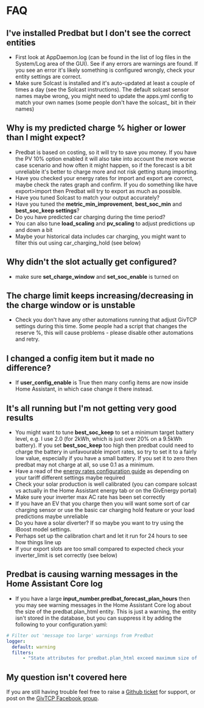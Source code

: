 # FAQ

## I've installed Predbat but I don't see the correct entities

- First look at AppDaemon.log (can be found in the list of log files in the System/Log area of the GUI).
See if any errors are warnings are found. If you see an error it's likely something is configured wrongly,
check your entity settings are correct.
- Make sure Solcast is installed and it's auto-updated at least a couple of times a day (see the Solcast instructions).
The default solcast sensor names maybe wrong, you might need to update the apps.yml config to match your own names
(some people don't have the solcast_ bit in their names)

## Why is my predicted charge % higher or lower than I might expect?

- Predbat is based on costing, so it will try to save you money. If you have the PV 10% option enabled it will also
take into account the more worse case scenario and how often it might happen, so if the forecast is a bit unreliable
it's better to charge more and not risk getting stung importing.
- Have you checked your energy rates for import and export are correct, maybe check the rates graph and confirm.
If you do something like have export>import then Predbat will try to export as much as possible.
- Have you tuned Solcast to match your output accurately?
- Have you tuned the **metric_min_improvement**, **best_soc_min** and **best_soc_keep settings**?
- Do you have predicted car charging during the time period?
- You can also tune **load_scaling** and **pv_scaling** to adjust predictions up and down a bit
- Maybe your historical data includes car charging, you might want to filter this out using car_charging_hold (see below)

## Why didn't the slot actually get configured?

- make sure **set_charge_window** and **set_soc_enable** is turned on

## The charge limit keeps increasing/decreasing in the charge window or is unstable

- Check you don't have any other automations running that adjust GivTCP settings during this time. Some people had
a script that changes the reserve %, this will cause problems - please disable other automations and retry.

## I changed a config item but it made no difference?

- If **user_config_enable** is True then many config items are now inside Home Assistant, in which case change it there instead.

## It's all running but I'm not getting very good results

- You might want to tune **best_soc_keep** to set a minimum target battery level, e.g. I use 2.0 (for 2kWh, which is just over 20% on a 9.5kWh battery).
If you set **best_soc_keep** too high then predbat could need to charge the battery in unfavourable import rates, so try to set it to a fairly low value,
especially if you have a small battery. If you set it to zero then predbat may not charge at all, so use 0.1 as a minimum.
- Have a read of the [energy rates configuration guide](energy-rates.md) as depending on your tariff different settings maybe required
- Check your solar production is well calibrated (you can compare solcast vs actually in the Home Assistant energy tab or on the GivEnergy portal)
- Make sure your inverter max AC rate has been set correctly
- If you have an EV that you charge then you will want some sort of car charging sensor or use the basic car charging hold feature or your load predictions maybe unreliable
- Do you have a solar diverter? If so maybe you want to try using the IBoost model settings.
- Perhaps set up the calibration chart and let it run for 24 hours to see how things line up
- If your export slots are too small compared to expected check your inverter_limit is set correctly (see below)

## Predbat is causing warning messages in the Home Assistant Core log

- If you have a large **input_number.predbat_forecast_plan_hours** then you may see warning
messages in the Home Assistant Core log about the size of the predbat.plan_html entity.
This is just a warning, the entity isn't stored in the database, but you can suppress it by adding the following
to your configuration.yaml:

```yaml
# Filter out 'message too large' warnings from Predbat
logger:
  default: warning
  filters:
      - "State attributes for predbat.plan_html exceed maximum size of 16384 bytes. This can cause database performance issues; Attributes will not be stored"
```

## My question isn't covered here

If you are still having trouble feel free to raise a [Github ticket](https://github.com/springfall2008/batpred/issues) for support,
or post on the [GivTCP Facebook group](https://www.facebook.com/groups/615579009972782).
